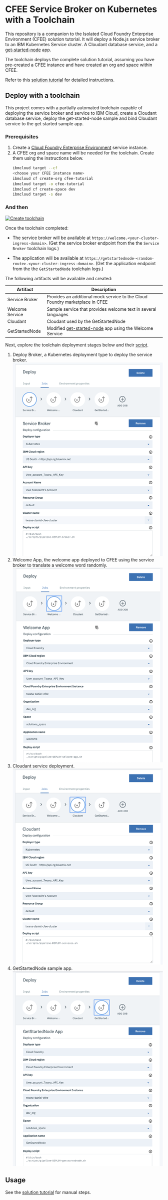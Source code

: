 # CFEE Service Broker on Kubernetes with a Toolchain

This repository is a companion to the Isolated Cloud Foundry Enterprise Environment (CFEE) solution tutorial. It will deploy a Node.js service broker to an IBM Kubernetes Service cluster. A Cloudant database service, and a [get-started-node](https://github.com/IBM-Cloud/get-started-node) app.

The toolchain deploys the complete solution tutorial, assuming you have pre-created a CFEE instance and have created an org and space within CFEE.

Refer to this [solution tutorial](https://cloud.ibm.com/docs/tutorials?topic=solution-tutorials-isolated-cloud-foundry-enterprise-apps) for detailed instructions. 

## Deploy with a toolchain

This project comes with a partially automated toolchain capable of deploying the service broker and service to IBM Cloud, create a Cloudant database service, deploy the get-started-node sample and bind Cloudant service to the get started sample app. 

### Prerequisites

1. Create a [Cloud Foundry Enterprise Environment](https://cloud.ibm.com/cfadmin/create) service instance.
2. A CFEE org and space name will be needed for the toolchain. Create them using the instructions below.
    ```sh
    ibmcloud target --cf
    <choose your CFEE instance name>
    ibmcloud cf create-org cfee-tutorial
    ibmcloud target -o cfee-tutorial
    ibmcloud cf create-space dev
    ibmcloud target -s dev
    ```

### And then

[![Create toolchain](https://console.bluemix.net/devops/graphics/create_toolchain_button.png)](https://cloud.ibm.com/devops/setup/deploy/?repository=https%3A//github.com/IBM-Cloud/cfee-service-broker-kubernetes)

Once the toolchain completed: 
- The service broker will be available at `https://welcome.<your-cluster-ingress-domain>`. (Get the service broker endpoint from the the `Service Broker` toolchain logs.)

- The application will be available at `https://getstartednode-<random-route>.<your-cluster-ingress-domain>`. (Get the application endpoint from the the `GetStartedNode` toolchain logs.)


The following artifacts will be available and created:

| Artifact | Description |
| -------- | ----------- |
| Service Broker | Provides an additional mock service to the Cloud Foundry marketplace in CFEE |
| Welcome Service | Sample service that provides welcome text in several languages |
| Cloudant | Cloudant used by the GetStartedNode |
| GetStartedNode | Modified [get-started-node](https://github.com/IBM-Cloud/get-started-node) app using the Welcome Service |

Next, explore the toolchain deployment stages below and their [script](https://github.com/IBM-Cloud/cfee-service-broker-kubernetes/tree/master/scripts).

1. Deploy Broker, a Kubernetes deployment type to deploy the service broker.![service-broker](./MD-images/service-broker.png)
2. Welcome App, the welcome app deployed to CFEE using the service broker to translate a welcome word randomly.![welcome-app](./MD-images/welcome-app.png)
3. Cloudant service deployment.![](./MD-images/cloudant.png)
4. GetStartedNode sample app. ![GetStartedNode](./MD-images/GetStartedNode.png)

## Usage

See the [solution tutorial](https://cloud.ibm.com/docs/tutorials?topic=solution-tutorials-isolated-cloud-foundry-enterprise-apps) for manual steps.